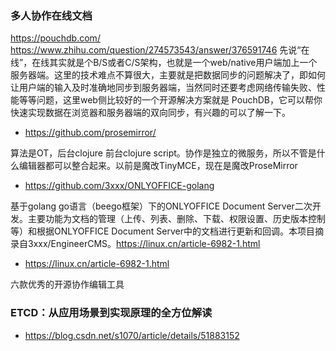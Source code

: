 ### 多人协作在线文档
https://pouchdb.com/
https://www.zhihu.com/question/274573543/answer/376591746
先说“在线”，在线其实就是个B/S或者C/S架构，也就是一个web/native用户端加上一个服务器端。这里的技术难点不算很大，主要就是把数据同步的问题解决了，即如何让用户端的输入及时准确地同步到服务器端，当然同时还要考虑网络传输失败、性能等等问题，这里web侧比较好的一个开源解决方案就是 PouchDB，它可以帮你快速实现数据在浏览器和服务器端的双向同步，有兴趣的可以了解一下。
- https://github.com/prosemirror/ 

算法是OT，后台clojure 前台clojure script。协作是独立的微服务，所以不管是什么编辑器都可以整合起来。以前是魔改TinyMCE，现在是魔改ProseMirror

- https://github.com/3xxx/ONLYOFFICE-golang

基于golang go语言（beego框架）下的ONLYOFFICE Document Server二次开发。主要功能为文档的管理（上传、列表、删除、下载、权限设置、历史版本控制等）和根据ONLYOFFICE Document Server中的文档进行更新和回调。本项目摘录自3xxx/EngineerCMS。https://linux.cn/article-6982-1.html

- https://linux.cn/article-6982-1.html

六款优秀的开源协作编辑工具

### ETCD：从应用场景到实现原理的全方位解读
- https://blog.csdn.net/s1070/article/details/51883152



